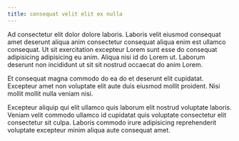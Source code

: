 ```yaml
---
title: consequat velit elit ex nulla
---
```


Ad consectetur elit dolor dolore laboris. Laboris velit eiusmod consequat amet deserunt aliqua anim consectetur consequat aliqua enim est ullamco consequat. Ut sit exercitation excepteur Lorem sunt esse do consequat adipisicing adipisicing eu anim. Aliqua nisi id do Lorem ut. Laborum deserunt non incididunt ut sit sit nostrud occaecat do anim Lorem.

Et consequat magna commodo do ea do et deserunt elit cupidatat. Excepteur amet non voluptate elit aute duis eiusmod mollit proident. Nisi mollit mollit nulla veniam nisi.

Excepteur aliquip qui elit ullamco quis laborum elit nostrud voluptate laboris. Veniam velit commodo ullamco id cupidatat quis voluptate consectetur elit consectetur sit culpa. Laboris commodo irure adipisicing reprehenderit voluptate excepteur minim aliqua aute consequat amet.